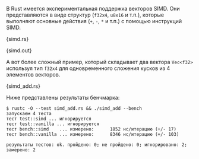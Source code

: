 В Rust имеется экспериментальная поддержка векторов SIMD. Они представляются
в виде структур (`f32x4`, `u8x16` и т.п.), которые выполняют основные действия
(`+`, `-`, `*` и т.п.) с помощью инструкций SIMD.

{simd.rs}

{simd.out}

А вот более сложный пример, который складывает два вектора `Vec<f32>`
используя тип `f32x4` для одновременного сложения кусков из 4 элементов векторов.

{simd_add.rs}

Ниже представлены результаты бенчмарка:

```
$ rustc -O --test simd_add.rs && ./simd_add --bench
запускаем 4 теста
тест test::simd ... игнорируется
тест test::vanilla ... игнорируется
тест bench::simd    ... измерено:      1852 нс/итерацию (+/- 17)
тест bench::vanilla ... измерено:      8346 нс/итерацию (+/- 103)

результаты тестов: ok. пройдено: 0; не пройдено: 0; игнорировано: 2; замерено: 2
```
